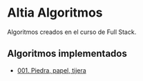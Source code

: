 # Altia Algoritmos

Algoritmos creados en el curso de Full Stack.

## Algoritmos implementados

- [001. Piedra, papel, tijera](001_rock-paper-scissors)
